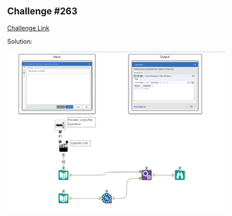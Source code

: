 ## Challenge #263

[Challenge Link](https://community.alteryx.com/t5/Weekly-Challenge/Challenge-263-Supernatural-7-Sphere/td-p/745680)

Solution:

<img src="Challenge 263.jpg">


